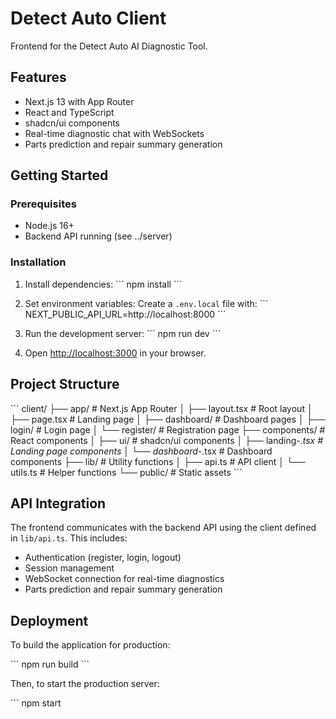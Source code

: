 # Detect Auto Client

Frontend for the Detect Auto AI Diagnostic Tool.

## Features

- Next.js 13 with App Router
- React and TypeScript
- shadcn/ui components
- Real-time diagnostic chat with WebSockets
- Parts prediction and repair summary generation

## Getting Started

### Prerequisites

- Node.js 16+
- Backend API running (see ../server)

### Installation

1. Install dependencies:
   \`\`\`
   npm install
   \`\`\`

2. Set environment variables:
   Create a `.env.local` file with:
   \`\`\`
   NEXT_PUBLIC_API_URL=http://localhost:8000
   \`\`\`

3. Run the development server:
   \`\`\`
   npm run dev
   \`\`\`

4. Open [http://localhost:3000](http://localhost:3000) in your browser.

## Project Structure

\`\`\`
client/
├── app/                    # Next.js App Router
│   ├── layout.tsx          # Root layout
│   ├── page.tsx            # Landing page
│   ├── dashboard/          # Dashboard pages
│   ├── login/              # Login page
│   └── register/           # Registration page
├── components/             # React components
│   ├── ui/                 # shadcn/ui components
│   ├── landing-*.tsx       # Landing page components
│   └── dashboard-*.tsx     # Dashboard components
├── lib/                    # Utility functions
│   ├── api.ts              # API client
│   └── utils.ts            # Helper functions
└── public/                 # Static assets
\`\`\`

## API Integration

The frontend communicates with the backend API using the client defined in `lib/api.ts`. This includes:

- Authentication (register, login, logout)
- Session management
- WebSocket connection for real-time diagnostics
- Parts prediction and repair summary generation

## Deployment

To build the application for production:

\`\`\`
npm run build
\`\`\`

Then, to start the production server:

\`\`\`
npm start
